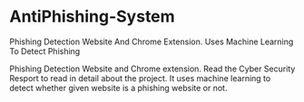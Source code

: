# AntiPhishing-System
Phishing Detection Website And Chrome Extension. Uses Machine Learning To Detect Phishing


Phishing Detection Website and Chrome extension. Read the Cyber Security Resport to read in detail about the project. It uses machine learning to detect whether given website is a phishing website or not.
